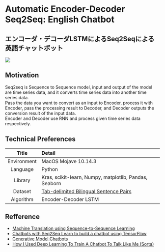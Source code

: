 # Automatic Encoder-Decoder Seq2Seq: English Chatbot
## エンコーダ・デコーダLSTMによるSeq2Seqによる英語チャットボット
![](https://cdn-images-1.medium.com/max/2600/1*sO-SP58T4brE9EHazHSeGA.png)

## Motivation

Seq2seq is Sequence to Sequence model, input and output of the model are time series data, and it converts time series data into another time series data.   
Pass the data you want to convert as an input to Encoder, process it with Encoder, pass the processing result to Decoder, and Decoder outputs the conversion result of the input data.   
Encoder and Decoder use RNN and process given time series data respectively.

## Technical Preferences

| Title | Detail |
|:-----------:|:------------------------------------------------|
| Environment | MacOS Mojave 10.14.3 |
| Language | Python |
| Library | Kras, scikit-learn, Numpy, matplotlib, Pandas, Seaborn |
| Dataset | [Tab-delimited Bilingual Sentence Pairs](http://www.manythings.org/anki/) |
| Algorithm | Encoder-Decoder LSTM |

## Refference

- [Machine Translation using Sequence-to-Sequence Learning](https://nextjournal.com/gkoehler/machine-translation-seq2seq-cpu)
- [Chatbots with Seq2Seq Learn to build a chatbot using TensorFlow](http://complx.me/2016-06-28-easy-seq2seq/)
- [Generative Model Chatbots](https://medium.com/botsupply/generative-model-chatbots-e422ab08461e)
- [How I Used Deep Learning To Train A Chatbot To Talk Like Me (Sorta)](https://adeshpande3.github.io/How-I-Used-Deep-Learning-to-Train-a-Chatbot-to-Talk-Like-Me)
